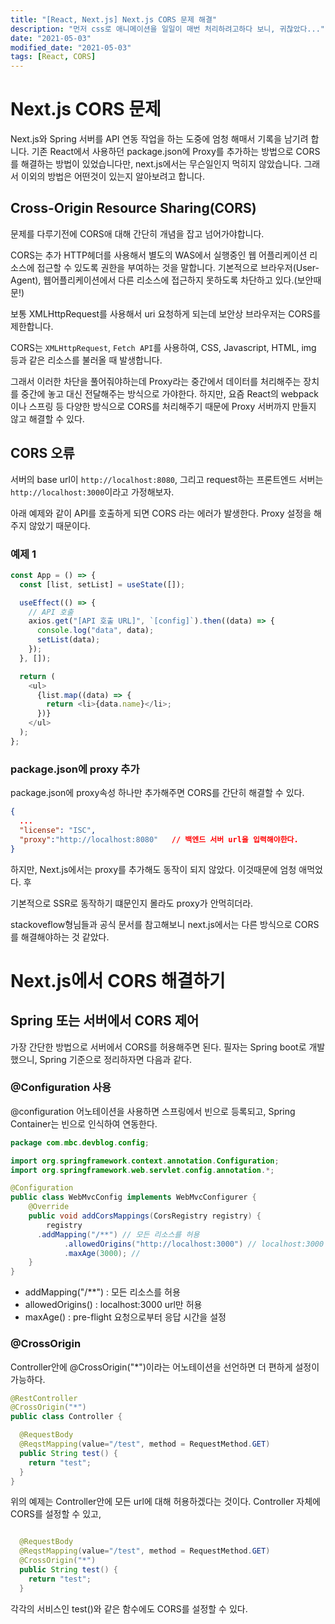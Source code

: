 ```yaml
---
title: "[React, Next.js] Next.js CORS 문제 해결"
description: "먼저 css로 애니메이션을 일일이 매번 처리하려고하다 보니, 귀찮았다..."
date: "2021-05-03"
modified_date: "2021-05-03"
tags: [React, CORS]
---
```


# Next.js CORS 문제

Next.js와 Spring 서버를 API 연동 작업을 하는 도중에 엄청 해매서 기록을 남기려 합니다. 기존 React에서 사용하던 package.json에 Proxy를 추가하는 방법으로 CORS 를 해결하는 방법이 있었습니다만, next.js에서는 무슨일인지 먹히지 않았습니다. 그래서 이외의 방법은 어떤것이 있는지 알아보려고 합니다.

## Cross-Origin Resource Sharing(CORS)

문제를 다루기전에 CORS애 대해 간단히 개념을 잡고 넘어가야합니다.

CORS는 추가 HTTP헤더를 사용해서 별도의 WAS에서 실행중인 웹 어플리케이션 리소스에 접근할 수 있도록 권한을 부여하는 것을 말합니다. 기본적으로 브라우저(User-Agent), 웹어플리케이션에서 다른 리소스에 접근하지 못하도록 차단하고 있다.(보안때문!)

보통 XMLHttpRequest를 사용해서 uri 요청하게 되는데 보안상 브라우저는 CORS를 제한합니다.

CORS는 `XMLHttpRequest`, `Fetch API`를 사용하여, CSS, Javascript, HTML, img 등과 같은 리소스를 불러올 때 발생합니다.

그래서 이러한 차단을 풀어줘야하는데 Proxy라는 중간에서 데이터를 처리해주는 장치를 중간에 놓고 대신 전달해주는 방식으로 가야한다. 하지만, 요즘 React의 webpack이나 스프링 등 다양한 방식으로 CORS를 처리해주기 때문에 Proxy 서버까지 만들지 않고 해결할 수 있다.

## CORS 오류

서버의 base url이 `http://localhost:8080`, 그리고 request하는 프론트엔드 서버는 `http://localhost:3000`이라고 가정해보자.

아래 예제와 같이 API를 호출하게 되면 CORS 라는 에러가 발생한다. Proxy 설정을 해주지 않았기 때문이다.

### 예제 1

```js
const App = () => {
  const [list, setList] = useState([]);

  useEffect(() => {
    // API 호출
    axios.get("[API 호출 URL]", `[config]`).then((data) => {
      console.log("data", data);
      setList(data);
    });
  }, []);

  return (
    <ul>
      {list.map((data) => {
        return <li>{data.name}</li>;
      })}
    </ul>
  );
};
```

### package.json에 proxy 추가

package.json에 proxy속성 하나만 추가해주면 CORS를 간단히 해결할 수 있다.

```json
{
  ...
  "license": "ISC",
  "proxy":"http://localhost:8080"   // 백엔드 서버 url을 입력해야한다.
}
```

하지만, Next.js에서는 proxy를 추가해도 동작이 되지 않았다. 이것때문에 엄청 애먹었다. 후

기본적으로 SSR로 동작하기 떄문인지 몰라도 proxy가 안먹히더라.

stackoveflow형님들과 공식 문서를 참고해보니 next.js에서는 다른 방식으로 CORS를 해결해야하는 것 같았다.

# Next.js에서 CORS 해결하기

## Spring 또는 서버에서 CORS 제어

가장 간단한 방법으로 서버에서 CORS를 허용해주면 된다. 필자는 Spring boot로 개발했으니, Spring 기준으로 정리하자면 다음과 같다.

### @Configuration 사용

@configuration 어노테이션을 사용하면 스프링에서 빈으로 등록되고, Spring Container는 빈으로 인식하여 연동한다.

```java
package com.mbc.devblog.config;

import org.springframework.context.annotation.Configuration;
import org.springframework.web.servlet.config.annotation.*;

@Configuration
public class WebMvcConfig implements WebMvcConfigurer {
	@Override
	public void addCorsMappings(CorsRegistry registry) {
		registry
      .addMapping("/**") // 모든 리소스를 허용
			.allowedOrigins("http://localhost:3000") // localhost:3000 url만 허용
			.maxAge(3000); //
	}
}
```

- addMapping("/\*\*") : 모든 리소스를 허용
- allowedOrigins() : localhost:3000 url만 허용
- maxAge() : pre-flight 요청으로부터 응답 시간을 설정

### @CrossOrigin

Controller안에 @CrossOrigin("\*")이라는 어노테이션을 선언하면 더 편하게 설정이 가능하다.

```java
@RestController
@CrossOrigin("*")
public class Controller {

  @RequestBody
  @ReqstMapping(value="/test", method = RequestMethod.GET)
  public String test() {
    return "test";
  }
}
```

위의 예제는 Controller안에 모든 url에 대해 허용하겠다는 것이다. Controller 자체에 CORS를 설정할 수 있고,

```java

  @RequestBody
  @ReqstMapping(value="/test", method = RequestMethod.GET)
  @CrossOrigin("*")
  public String test() {
    return "test";
  }
```

각각의 서비스인 test()와 같은 함수에도 CORS를 설정할 수 있다.

